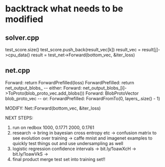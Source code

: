 
backtrack what needs to be modified
===================================
solver.cpp
----------
test_score.size()
test_score.push_back(result_vec[k])
result_vec = result[j]->cpu_data()
result = test_net->Forward(bottom_vec, &iter_loss)

net.cpp
-------
Forward: return ForwardPrefilled(loss)
ForwardPrefilled: return net_output_blobs_
-- either:
Forward: net_output_blobs_[i]->ToProto(blob_proto_vec.add_blobs())
Forward: BlobProtoVector blob_proto_vec
-- or:
ForwardPrefilled: ForwardFromTo(0, layers_.size() - 1)


MODIFY: 
Net::Forward(bottom_vec, &iter_loss)




NEXT STEPS:
1) run on redbox
   1000, 0.1771
   2000, 0.1761
2) research
   -> bring in bayesian cross entropy etc
   -> confusion matrix to see evolution over training
   -> caffe mnist and imagenet examples to quickly test things out
   and use undersampling as well
3) logistic regression confidence intervals
   -> bit.ly/1oawXcH
   -> bit.ly/1oawVkS
   ->
4) final product merge test set into training set!!
   



